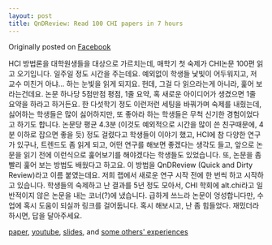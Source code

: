 ```yaml
---
layout: post
title: QnDReview: Read 100 CHI papers in 7 hours
---
```


Originally posted on [Facebook](https://www.facebook.com/yijisoo/posts/10100825474858689)

HCI 방법론을 대학원생들을 대상으로 가르치는데, 매학기 첫 숙제가 CHI논문 100편 읽고 오기입니다. 일주일 정도 시간을 주는데요. 예외없이 학생들 낯빛이 어두워지고, 저 교수 미친거 아냐... 하는 눈빛을 읽게 되지요. 헌데, 그걸 다 읽으라는게 아니라, 훑어 보라는건데요. 논문 하나당 5점만점 평점, 1줄 요약, 혹 새로운 아이디어가 생겼으면 1줄 요약을 하라고 하거든요. 한 다섯학기 정도 이런저런 세팅을 바꿔가며 숙제를 내줬는데, 싫어하는 학생들은 많이 싫어하지만, 또 좋아라 하는 학생들은 무척 신기한 경험이었다고 하기도 합니다. 논문당 평균 4.3분 (이것도 예외적으로 시간을 많이 쓴 친구때문에, 4분 이하로 잡으면 좋을 듯) 정도 걸렸다고 학생들이 이야기 했고, HCI에 참 다양한 연구가 있구나, 트렌드도 좀 읽게 되고, 어떤 연구를 해보면 좋겠다는 생각도 들고, 앞으로 논문을 읽기 전에 이런식으로 훑어보기를 해야겠다는 학생들도 있었습니다. 또, 논문을 좀 빨리 훑어 보는 방법도 배웠다고 하고요. 이 방법을 QnDReview (Quick and Dirty Review)라고 이름 붙였는데요. 저희 랩에서 새로운 연구 시작 전에 한 번씩 하고 시작하고 있습니다. 학생들의 숙제하고 난 결과를 5년 정도 모아서, CHI 학회에 alt.chi라고 일반적이지 않은 논문을 내는 코너(?)에 냈습니다. 급하게 쓰느라 논문이 엉성합니다만, 수업에 혹시 도움이 되실까 링크를 걸어둡니다. 혹시 해보시고, 난 좀 힘들었다. 재밌더라 하시면, 답을 달아주세요.

[paper](http://dl.acm.org/citation.cfm?id=2578884), [youtube](https://www.youtube.com/watch?v=5RmRNETY_OY), [slides](http://www.slideshare.net/yijisoo/qndreview-read-100-chi-papers-in-7-hours), and [some others' experiences](http://heidi.ee/HCI/read-100-chi-papers-in-7-hours-is-it-possbile/)